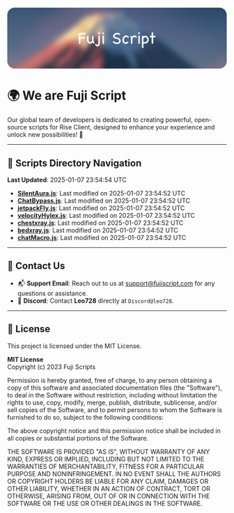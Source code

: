 ![Banner](.github/b.webp)

# 🌍 **We are Fuji Script**

Our global team of developers is dedicated to creating powerful, open-source scripts for Rise Client, designed to enhance your experience and unlock new possibilities! 🌟

---
<!-- SCRIPTS_NAVIGATION_START -->
## 📂 **Scripts Directory Navigation**

**Last Updated**: 2025-01-07 23:54:54 UTC

- **[SilentAura.js](scripts/SilentAura.js)**: Last modified on 2025-01-07 23:54:52 UTC
- **[ChatBypass.js](scripts/ChatBypass.js)**: Last modified on 2025-01-07 23:54:52 UTC
- **[jetpackFly.js](scripts/jetpackFly.js)**: Last modified on 2025-01-07 23:54:52 UTC
- **[velocityHylex.js](scripts/velocityHylex.js)**: Last modified on 2025-01-07 23:54:52 UTC
- **[chestxray.js](scripts/chestxray.js)**: Last modified on 2025-01-07 23:54:52 UTC
- **[bedxray.js](scripts/bedxray.js)**: Last modified on 2025-01-07 23:54:52 UTC
- **[chatMacro.js](scripts/chatMacro.js)**: Last modified on 2025-01-07 23:54:52 UTC

<!-- SCRIPTS_NAVIGATION_END -->

---

## 💬 **Contact Us**  
- 📬 **Support Email**: Reach out to us at [support@fujiscript.com](mailto:support@fujiscript.com) for any questions or assistance.  
- 💬 **Discord**: Contact **Leo728** directly at `Discord@leo728`.

---

## 📜 **License**

This project is licensed under the MIT License.  

**MIT License**  
Copyright (c) 2023 Fuji Scripts  

Permission is hereby granted, free of charge, to any person obtaining a copy of this software and associated documentation files (the "Software"), to deal in the Software without restriction, including without limitation the rights to use, copy, modify, merge, publish, distribute, sublicense, and/or sell copies of the Software, and to permit persons to whom the Software is furnished to do so, subject to the following conditions:  

The above copyright notice and this permission notice shall be included in all copies or substantial portions of the Software.  

THE SOFTWARE IS PROVIDED "AS IS", WITHOUT WARRANTY OF ANY KIND, EXPRESS OR IMPLIED, INCLUDING BUT NOT LIMITED TO THE WARRANTIES OF MERCHANTABILITY, FITNESS FOR A PARTICULAR PURPOSE AND NONINFRINGEMENT. IN NO EVENT SHALL THE AUTHORS OR COPYRIGHT HOLDERS BE LIABLE FOR ANY CLAIM, DAMAGES OR OTHER LIABILITY, WHETHER IN AN ACTION OF CONTRACT, TORT OR OTHERWISE, ARISING FROM, OUT OF OR IN CONNECTION WITH THE SOFTWARE OR THE USE OR OTHER DEALINGS IN THE SOFTWARE.  
